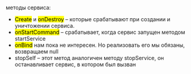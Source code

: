 методы сервиса:
- <mark>Create</mark> и <mark>onDestroy</mark> – которые срабатывают при создании и уничтожении сервиса.
- <mark>onStartCommand</mark> – срабатывает, когда сервис запущен методом startService
- <mark>onBind</mark> нам пока не интересен. Но реализовать его мы обязаны, возвращаем null
- stopSelf – этот метод аналогичен методу stopService, он останавливает сервис, в котором был вызван